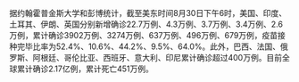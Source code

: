 据约翰霍普金斯大学和彭博统计，截至美东时间8月30日下午6时，美国、印度、土耳其、伊朗、英国分别新增确诊22.7万例、4.3万例、3.7万例、3.4万例、2.6万例，累计确诊3902万例、3274万例、637万例、496万例、679万例，疫苗接种完毕比率为52.4%、10.6%、44.2%、9.5%、64.0%。此外，巴西、法国、俄罗斯、阿根廷、哥伦比亚、西班牙、意大利、印尼累计确诊超过400万例。目前全球累计确诊2.17亿例，累计死亡451万例。
